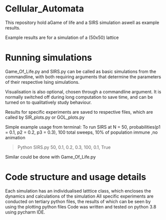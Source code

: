 # Cellular_Automata


This repository hold aGame of life and a SIRS simulation aswell as example results.

Example results are for a simulation of a (50x50) lattice

# Running simulations

Game_Of_Life.py and SIRS.py can be called as basic simulations from the commandline, with both requiring arguments that determine the parameters of their respective Ising simulations.

Visualisation is also optional, chosen through a commandline argument. It is normally switched off during long computation to save time, and can be turned on to qualitatively study behaviour.

Results for specific experiments are saved to respective files, which are called by SIR_plots.py or GOL_plots.py 

Simple example usage from terminal:
To run SIRS at N = 50, probabilities(p1 = 0.1, p2 = 0.2, p3 = 0.3), 100 total sweeps, 10% of population immune ,no animation

>Python SIRS.py 50, 0.1, 0.2, 0.3, 100, 0.1, True 


Similar could be done with Game_Of_Life.py



# Code structure and usage details

Each simulation has an individualised latttice class, which encloses the dynamics and calculations of the simulation
All specific experiments are conducted on tertiary python files, the results of which can be seen by using the plotting python files
Code was written and tested on python 3.8 using pycharm IDE. 
